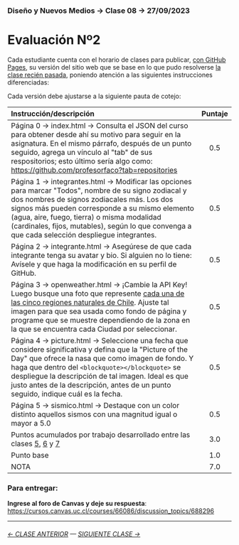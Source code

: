 ### Diseño y Nuevos Medios → Clase 08 → 27/09/2023 

# Evaluación Nº2

Cada estudiante cuenta con el horario de clases para publicar, [con GitHub Pages](https://docs.github.com/es/free-pro-team@latest/github/working-with-github-pages/configuring-a-publishing-source-for-your-github-pages-site), su versión del sitio web que se base en lo que pudo resolverse [la clase recién pasada](https://profesorfaco.github.io/dno037-2023-2/clase-07/), poniendo atención a las siguientes instrucciones diferenciadas:

Cada versión debe ajustarse a la siguiente pauta de cotejo:

| Instrucción/descripción |  Puntaje | 
|:------------------------|:--------:|
| Página 0 → index.html → Consulta el JSON del curso para obtener desde ahí su motivo para seguir en la asignatura. En el mismo párrafo, después de un punto seguido, agrega un vínculo al "tab" de sus respositorios; esto último sería algo como: https://github.com/profesorfaco?tab=repositories | 0.5 |
| Página 1 → integrantes.html → Modificar las opciones para marcar "Todos", nombre de su signo zodiacal y dos nombres de signos zodiacales más. Los dos signos más pueden corresponde a su mismo elemento (agua, aire, fuego, tierra) o misma modalidad (cardinales, fijos, mutables), según lo que convenga a que cada selección despliegue integrantes. | 0.5 |
| Página 2 → integrante.html → Asegúrese de que cada integrante tenga su avatar y bio. Si alguien no lo tiene: Avísele y que haga la modificación en su perfil de GitHub. | 0.5 |
| Página 3 → openweather.html → ¡Cambie la API Key! Luego busque una foto que represente [cada una de las cinco regiones naturales de Chile]( https://es.wikipedia.org/wiki/Regiones_naturales_de_Chile). Ajuste tal imagen para que sea usada como fondo de página y programe que se muestre dependiendo de la zona en la que se encuentra cada Ciudad por seleccionar. | 0.5 |
| Página 4 → picture.html → Seleccione una fecha que considere significativa y defina que la "Picture of the Day" que ofrece la nasa que como imagen de fondo. Y haga que dentro del `<blockquote></blockquote>` se despliegue la descripción de tal imagen. Ideal es que justo antes de la descripción, antes de un punto seguido, indique cuál es la fecha. | 0.5 |
| Página 5 → sismico.html → Destaque con un color distinto aquellos sismos con una magnitud igual o mayor a 5.0 | 0.5 |
| Puntos acumulados por trabajo desarrollado entre las clases [5](https://github.com/profesorfaco/dno037-2023-2/tree/main/clase-05), [6](https://github.com/profesorfaco/dno037-2023-2/tree/main/clase-06) y [7](https://github.com/profesorfaco/dno037-2023-2/tree/main/clase-07) | 3.0 |
| Punto base | 1.0 |
| NOTA  | 7.0 |

### Para entregar:

**Ingrese al foro de Canvas y deje su respuesta**: https://cursos.canvas.uc.cl/courses/66086/discussion_topics/688296

- - - - - - - - - - - - -

###### [← CLASE ANTERIOR](https://github.com/profesorfaco/dno037-2023-2/tree/main/clase-07) — [SIGUIENTE CLASE →](https://github.com/profesorfaco/dno037-2023-2/tree/main/clase-10)
